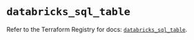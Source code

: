 # `databricks_sql_table`

Refer to the Terraform Registry for docs: [`databricks_sql_table`](https://registry.terraform.io/providers/databricks/databricks/1.62.1/docs/resources/sql_table).
